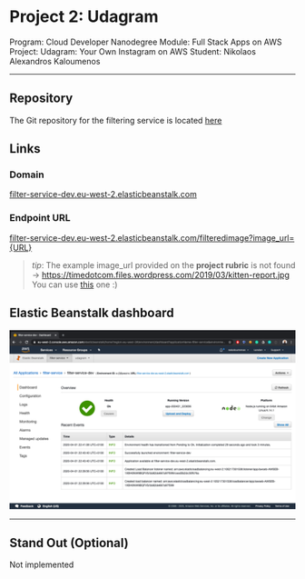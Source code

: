 # Project 2: Udagram

Program: Cloud Developer Nanodegree
Module: Full Stack Apps on AWS
Project: Udagram: Your Own Instagram on AWS
Student: Nikolaos Alexandros Kaloumenos

---

## Repository

The Git repository for the filtering service is located [here](https://github.com/nakaloumenos/udagram/tree/master/image-filter-starter-code)

## Links

### Domain

[filter-service-dev.eu-west-2.elasticbeanstalk.com](filter-service-dev.eu-west-2.elasticbeanstalk.com)

### Endpoint URL

[filter-service-dev.eu-west-2.elasticbeanstalk.com/filteredimage?image_url={URL}](filter-service-dev.eu-west-2.elasticbeanstalk.com/filteredimage?image_url={URL})

> _tip_: The example image_url provided on the **project rubric** is not found -> https://timedotcom.files.wordpress.com/2019/03/kitten-report.jpg
> You can use [this](https://img.devrant.com/devrant/rant/r_176806_tUT9D.jpg) one :)

## Elastic Beanstalk dashboard

![screenshot](https://github.com/nakaloumenos/udagram/blob/master/Screenshot%202020-04-01%20at%2023.11.50.png)

---

## Stand Out (Optional)

Not implemented

